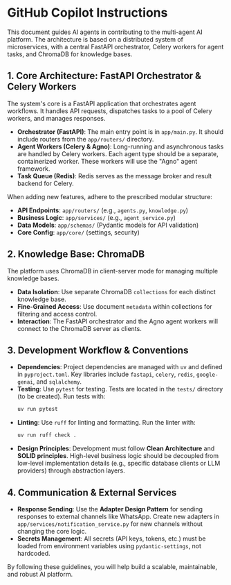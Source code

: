 # GitHub Copilot Instructions

This document guides AI agents in contributing to the multi-agent AI platform. The architecture is based on a distributed system of microservices, with a central FastAPI orchestrator, Celery workers for agent tasks, and ChromaDB for knowledge bases.

## 1. Core Architecture: FastAPI Orchestrator & Celery Workers

The system's core is a FastAPI application that orchestrates agent workflows. It handles API requests, dispatches tasks to a pool of Celery workers, and manages responses.

- **Orchestrator (FastAPI)**: The main entry point is in `app/main.py`. It should include routers from the `app/routers/` directory.
- **Agent Workers (Celery & Agno)**: Long-running and asynchronous tasks are handled by Celery workers. Each agent type should be a separate, containerized worker. These workers will use the "Agno" agent framework.
- **Task Queue (Redis)**: Redis serves as the message broker and result backend for Celery.

When adding new features, adhere to the prescribed modular structure:
- **API Endpoints**: `app/routers/` (e.g., `agents.py`, `knowledge.py`)
- **Business Logic**: `app/services/` (e.g., `agent_service.py`)
- **Data Models**: `app/schemas/` (Pydantic models for API validation)
- **Core Config**: `app/core/` (settings, security)

## 2. Knowledge Base: ChromaDB

The platform uses ChromaDB in client-server mode for managing multiple knowledge bases.

- **Data Isolation**: Use separate ChromaDB `collections` for each distinct knowledge base.
- **Fine-Grained Access**: Use document `metadata` within collections for filtering and access control.
- **Interaction**: The FastAPI orchestrator and the Agno agent workers will connect to the ChromaDB server as clients.

## 3. Development Workflow & Conventions

- **Dependencies**: Project dependencies are managed with `uv` and defined in `pyproject.toml`. Key libraries include `fastapi`, `celery`, `redis`, `google-genai`, and `sqlalchemy`.
- **Testing**: Use `pytest` for testing. Tests are located in the `tests/` directory (to be created). Run tests with:
  ```bash
  uv run pytest
  ```
- **Linting**: Use `ruff` for linting and formatting. Run the linter with:
  ```bash
  uv run ruff check .
  ```
- **Design Principles**: Development must follow **Clean Architecture** and **SOLID principles**. High-level business logic should be decoupled from low-level implementation details (e.g., specific database clients or LLM providers) through abstraction layers.

## 4. Communication & External Services

- **Response Sending**: Use the **Adapter Design Pattern** for sending responses to external channels like WhatsApp. Create new adapters in `app/services/notification_service.py` for new channels without changing the core logic.
- **Secrets Management**: All secrets (API keys, tokens, etc.) must be loaded from environment variables using `pydantic-settings`, not hardcoded.

By following these guidelines, you will help build a scalable, maintainable, and robust AI platform.
